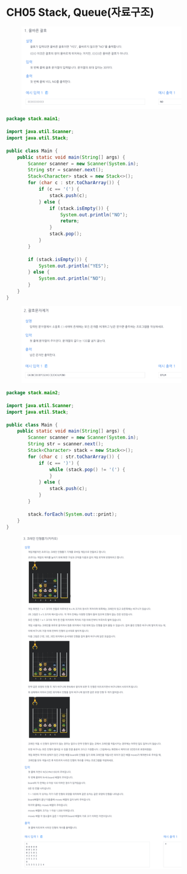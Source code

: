 # CH05 Stack, Queue(자료구조)

<figure><img src="../../.gitbook/assets/image.png" alt=""><figcaption></figcaption></figure>

```java
package stack.main1;

import java.util.Scanner;
import java.util.Stack;

public class Main {
    public static void main(String[] args) {
        Scanner scanner = new Scanner(System.in);
        String str = scanner.next();
        Stack<Character> stack = new Stack<>();
        for (char c : str.toCharArray()) {
            if (c == '(') {
                stack.push(c);
            } else {
                if (stack.isEmpty()) {
                    System.out.println("NO");
                    return;
                }
                stack.pop();
            }
        }

        if (stack.isEmpty()) {
            System.out.println("YES");
        } else {
            System.out.println("NO");
        }
    }
}

```

<figure><img src="../../.gitbook/assets/image (1).png" alt=""><figcaption></figcaption></figure>

```java
package stack.main2;

import java.util.Scanner;
import java.util.Stack;

public class Main {
    public static void main(String[] args) {
        Scanner scanner = new Scanner(System.in);
        String str = scanner.next();
        Stack<Character> stack = new Stack<>();
        for (char c : str.toCharArray()) {
            if (c == ')') {
                while (stack.pop() != '(') {
                }
            } else {
                stack.push(c);
            }
        }

        stack.forEach(System.out::print);
    }
}

```

<figure><img src="../../.gitbook/assets/image (2).png" alt=""><figcaption></figcaption></figure>

```java
```



